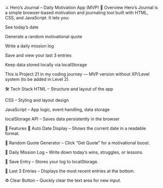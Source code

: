 ⚔️ Hero’s Journal – Daily Motivation App (MVP)
📜 Overview
Hero’s Journal is a simple browser-based motivation and journaling tool built with HTML, CSS, and JavaScript.
It lets you:

See today’s date

Generate a random motivational quote

Write a daily mission log

Save and view your last 3 entries

Keep data stored locally via localStorage

This is Project 21 in my coding journey — MVP version without XP/Level system (to be added in Level 2).

🛠 Tech Stack
HTML – Structure and layout of the app

CSS – Styling and layout design

JavaScript – App logic, event handling, data storage

localStorage API – Saves data persistently in the browser

🚀 Features
📅 Auto Date Display – Shows the current date in a readable format.

💬 Random Quote Generator – Click “Get Quote” for a motivational boost.

📝 Daily Mission Log – Write down today’s wins, struggles, or lessons.

💾 Save Entry – Stores your log to localStorage.

📜 Last 3 Entries – Displays the most recent entries at the bottom.

♻ Clear Button – Quickly clear the text area for new input.
